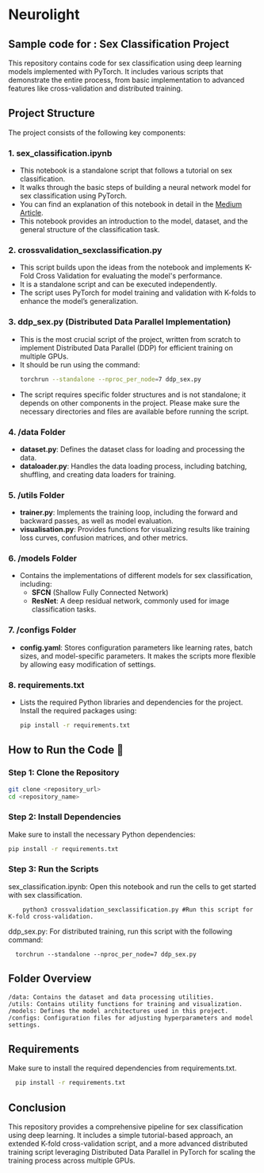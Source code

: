 # Neurolight
## Sample code for : Sex Classification Project
This repository contains code for sex classification using deep learning models implemented with PyTorch. It includes various scripts that demonstrate the entire process, from basic implementation to advanced features like cross-validation and distributed training.

## Project Structure

The project consists of the following key components:

### 1. **sex_classification.ipynb** 
   - This notebook is a standalone script that follows a tutorial on sex classification.
   - It walks through the basic steps of building a neural network model for sex classification using PyTorch.
   - You can find an explanation of this notebook in detail in the [Medium Article](https://medium.com/@daminininad/intro-to-ai-with-neuroimaging-data-a-end-to-end-tutorial-using-pytorch-f941c6ef547a).
   - This notebook provides an introduction to the model, dataset, and the general structure of the classification task.

### 2. **crossvalidation_sexclassification.py** 
   - This script builds upon the ideas from the notebook and implements K-Fold Cross Validation for evaluating the model's performance.
   - It is a standalone script and can be executed independently.
   - The script uses PyTorch for model training and validation with K-folds to enhance the model’s generalization.

### 3. **ddp_sex.py** (Distributed Data Parallel Implementation)
   - This is the most crucial script of the project, written from scratch to implement Distributed Data Parallel (DDP) for efficient training on multiple GPUs.
   - It should be run using the command:
     ```bash
     torchrun --standalone --nproc_per_node=7 ddp_sex.py
     ```
   - The script requires specific folder structures and is not standalone; it depends on other components in the project. Please make sure the necessary directories and files are available before running the script.

### 4. **/data** Folder
   - **dataset.py**: Defines the dataset class for loading and processing the data.
   - **dataloader.py**: Handles the data loading process, including batching, shuffling, and creating data loaders for training.

### 5. **/utils** Folder
   - **trainer.py**: Implements the training loop, including the forward and backward passes, as well as model evaluation.
   - **visualisation.py**: Provides functions for visualizing results like training loss curves, confusion matrices, and other metrics.

### 6. **/models** Folder
   - Contains the implementations of different models for sex classification, including:
     - **SFCN** (Shallow Fully Connected Network)
     - **ResNet**: A deep residual network, commonly used for image classification tasks.

### 7. **/configs** Folder
   - **config.yaml**: Stores configuration parameters like learning rates, batch sizes, and model-specific parameters. It makes the scripts more flexible by allowing easy modification of settings.

### 8. **requirements.txt**
   - Lists the required Python libraries and dependencies for the project. Install the required packages using:
     ```bash
     pip install -r requirements.txt
     ```

## How to Run the Code 🏃

### Step 1: Clone the Repository
```bash
git clone <repository_url>
cd <repository_name>
```
### Step 2: Install Dependencies

Make sure to install the necessary Python dependencies:
```bash
pip install -r requirements.txt

```
### Step 3: Run the Scripts
sex_classification.ipynb: Open this notebook and run the cells to get started with sex classification.
```python3
    python3 crossvalidation_sexclassification.py #Run this script for K-fold cross-validation.

```

ddp_sex.py: For distributed training, run this script with the following command:
```python3
  torchrun --standalone --nproc_per_node=7 ddp_sex.py
```
    

## Folder Overview

    /data: Contains the dataset and data processing utilities.
    /utils: Contains utility functions for training and visualization.
    /models: Defines the model architectures used in this project.
    /configs: Configuration files for adjusting hyperparameters and model settings.

## Requirements

Make sure to install the required dependencies from requirements.txt.
```bash
  pip install -r requirements.txt
```


## Conclusion

This repository provides a comprehensive pipeline for sex classification using deep learning. It includes a simple tutorial-based approach, an extended K-fold cross-validation script, and a more advanced distributed training script leveraging Distributed Data Parallel in PyTorch for scaling the training process across multiple GPUs.


